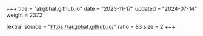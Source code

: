 +++
title = "akgbhat.github.io"
date = "2023-11-17"
updated = "2024-07-14"
weight = 2372

[extra]
source = "https://akgbhat.github.io/"
ratio = 83
size = 2
+++
